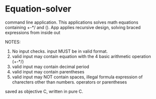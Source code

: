 # Equation-solver
command line application.
This applications solves math equations containing +-*/ and (). App applies recursive design, solving braced expressions from inside out

NOTES:
1. No input checks. input MUST be in valid format.
2. valid input may contain equation with the 4 basic arithmetic operation (+-*/)
3. valid input may contain decimal period
4. valid input may contain parentheses
5. valid input may NOT contain spaces, illegal formula expression of charecters other than numbers. operators or parentheses

saved as objective C, written in pure C.
